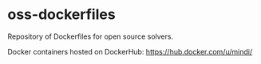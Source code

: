 # oss-dockerfiles
Repository of Dockerfiles for open source solvers.

Docker containers hosted on DockerHub:
https://hub.docker.com/u/mindi/
